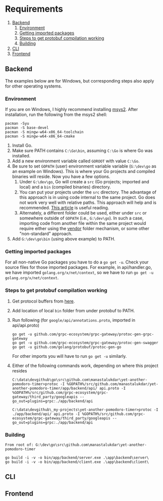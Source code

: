 # Requirements

1. [Backend](#backend)
   1. [Environment](#environment)
   2. [Getting imported packages](#getting-imported-packages)
   3. [Steps to get protobuf compilation working](#steps-to-get-protobuf-compilation-working)
   4. [Building](#building)
2. [CLI](#cli)
3. [Frontend](#frontend)

## Backend

The examples below are for Windows, but corresponding steps also apply for other operating systems.

### Environment

If you are on Windows, I highly recommend installing [msys2](http://www.msys2.org/). After installation, run the following from the msys2 shell:

```plaintext
pacman -Syu
pacman -S base-devel
pacman -S mingw-w64-x86_64-toolchain
pacman -S mingw-w64-x86_64-cmake
```

1. Install Go.
2. Make sure PATH contains `C:\Go\bin`, assuming `C:\Go` is where Go was installed.
3. Add a new environment variable called `GOROOT` with value `C:\Go`.
4. Be sure to set `GOPATH` (user) environment variable variable (`G:\dev\go` as an example on Windows). This is where your Go projects and compiled binaries will reside. Now you have a few options.
   1. Under `G:\dev\go`, Go will create a `src` (Go projects; imported and local) and a `bin` (compiled binaries) directory.
   2. You can put your projects under the `src` directory. The advantage of this approach is in using code internal to the same project. Go does not work very well with relative paths. This approach will help and is recommended. [This article](https://golang.org/doc/code.html#Organization) is useful reading.
   3. Alternately, a different folder could be used, either under `src` or somewhere outside of `GOPATH` (i.e., `G:\dev\go`). In such a case, importing code from another file within the same project would require either using the [vendor](https://stackoverflow.com/a/45813698/420827) folder mechanism, or some other "non-standard" approach.
5. Add `G:\dev\go\bin` (using above example) to PATH.

### Getting imported packages

For all non-native Go packages you have to do a `go get -u`. Check your source files for those imported packages. For example, in api/handler.go, we have imported `golang.org/x/net/context`, so we have to run `go get -u golang.org/x/net/context`.

### Steps to get protobuf compilation working

1. Get protocol buffers from [here](https://github.com/google/protobuf/releases).
2. Add location of local `bin` folder from under protobuf to PATH.
3. Run following (for `google/api/annotations.proto`, imported in api/api.proto)

    ```plaintext
    go get -u github.com/grpc-ecosystem/grpc-gateway/protoc-gen-grpc-gateway
    go get -u github.com/grpc-ecosystem/grpc-gateway/protoc-gen-swagger
    go get -u github.com/golang/protobuf/protoc-gen-go
    ```

    For other imports you will have to run `go get -u` similarly.

4. Either of the following commands work, depending on where this project resides

    ```plaintext
    C:\data\devgithub\go\src\github.com\manastalukdar\yet-another-pomodoro-timer>protoc -I %GOPATH%/src/github.com/manastalukdar/yet-another-pomodoro-timer/app/backend/api/ api.proto -I %GOPATH%/src/github.com/grpc-ecosystem/grpc-gateway/third_party/googleapis --go_out=plugins=grpc:./app/backend/api
    ```

    ```plaintext
    C:\data\devgithub\_my-projects\yet-another-pomodoro-timer>protoc -I ./app/backend/api/ api.proto -I %GOPATH%/src/github.com/grpc-ecosystem/grpc-gateway/third_party/googleapis --go_out=plugins=grpc:./app/backend/api
    ```

### Building

```plaintext
From root of: G:\dev\go\src\github.com\manastalukdar\yet-another-pomodoro-timer

go build -i -v -o bin/app/backend/server.exe .\app\backend\server\
go build -i -v -o bin/app/backend/client.exe .\app\backend\client\
```

## CLI

## Frontend
